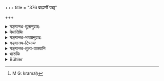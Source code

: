 +++
title = "376 ब्राह्मणीं यद्य्"

+++

<details><summary>गङ्गानथ-मूलानुवादः</summary>

If the Vaiśya and the Kṣatriya have intercourse with an unprotected Brāhmaṇa woman, the Vaiśya should be committed with five hundred and the Kṣatriya with one thousand.—(376)
</details>

<details><summary>मेधातिथिः</summary>

**अगुप्ता** व्याख्याता, भ्रष्टशीला अनाथा च । तद्गमने **वैश्यं पञ्चसतं कुर्यात्** । करोतिः प्रकरणाद् दण्डने वर्तते । दण्डयेद् इत्य् अर्थः । पञ्च शतान्य् अस्येति **पञ्चशतः**, बहुव्रीहिर् मत्वर्थीयः । तथा कर्तव्यं यथा पञ्च शतान्य् अस्य भवन्ति । 

- <u>किं</u> यद् अधिकं तत् तस्यापहर्तव्यम् इत्य् अर्थः । 

- <u>नेति</u> ब्रूमः[^२८५] । तथा सति यस्य पञ्च वै शतानि धनं वा न्यूनं तस्य दण्डो न कश्चिद् उक्तः स्यात् । 


[^२८५]:
     M G: kramaḥ

- <u>कस् तर्ह्य्</u> अर्थः **पञ्चशतं कुर्यात्** इति । 

- <u>दण्डाधिकाराद्</u> दण्डं पञ्चशतसंबन्धिनं कुर्यात् । 

एवं **सहस्रिणं क्षत्रियम्** इति । सहस्रम् अस्यास्ति दण्डः, न गृहे धनम् । "अङ्गसर्वस्वी" (म्ध् ८.३७४)इति व्याख्येयम्- तथा कर्तव्यं यथाङ्गं सर्वस्वं च तस्य दण्डो भवति । क्षत्रियस्याधिको दण्डो रक्षाधिकृतो रक्षति तत् पुनः स एवापराध्यति ॥ ८.३७६ ॥
</details>

<details><summary>गङ्गानथ-भाष्यानुवादः</summary>

‘*Unprotected*’—has been explained as one who has lost her chastity and has no one to look after her.

For having intercourse with such a woman, he shall ‘*commit*’ the Vaiśya ‘*with fine hundred*.’ The verb *to commit* is to be taken in the sense of *fining*, from the context; the meaning is that ‘he shall be fined live hundred.’

The term ‘*pañcaśutam*’ is to be expounded as ‘he who has live hundred,’—the Bahuvrīhi compound denoting *possession*.

The meaning is that the king should so commit him that *he gets five hundred*.

“Does this mean that if the man has more than five hundred, the excess shall he confiscated?”

Not so, we reply; for in that case if the man has only five hundred, then for him there would be no punishment prescribed.

“What I hen is the meaning?”

The expression ‘*he shall he committed with five hundred*’ means that he is to be punished with a fine consisting of five hundred. That such is the meaning is indicated by the context.

Similarly, ‘*the Kṣatriya is to be committed with one thousand*’;—*i.e*., his punishment shall consist of one thousand; and
*not* that his property at home shall he one thousand.

The expression ‘*aṅgasarvasvī*’ (in verse 371) is to be explained similarly to mean that (he king shall so act that the man’s punishment consist of his limb and bis whole property.

The penalty for the *Kṣatriya* is severer, because it is his duty to guard people; so that if he offends, his guilt is the greater.—(376)
</details>

<details><summary>गङ्गानथ-टिप्पन्यः</summary>

This vérse is quoted in *Vyavahāramayūkha* (p. 106);—in *Mitākṣarā* (2.286); where *Bālambhaṭṭī* adds that in ‘*pañcaśatam*’ we have
*Bahuvrīhi* compound; and notes that the penalty for a *Kṣatriya* is
double that for a *Vaiśya*, because it is the function of the former to protect and guard people from all kinds of harm; and that the fine of 500 prescribed for the Vaiśya is meant for that case where he does it under the impression that the woman is a Śūdra, or for that where the woman concerned is merely Brāhmaṇa by birth and is entirely devoid of all Brāhmaṇical virtues.

It is quoted in *Vīramitrodaya* (Vyavahāra, 156a).
</details>

<details><summary>गङ्गानथ-तुल्य-वाक्यानि</summary>

**(verses 8.374-378)**

See Comparative notes for [Verse 8.374].
</details>

<details><summary>भारुचिः</summary>

क्षत्रियस्य दण्डाधिक्यप्रयोजनम् उक्तम् "विदुषो ऽतिक्रमे दण्डभूयस्त्वम्" इति । अत्रापराधाभ्यासानुबन्धाद् वैतद् अस्य स्यात् ॥ ८.३७५ ॥
</details>

<details><summary>Bühler</summary>

376	If a Vaisya or a Kshatriya has connexion with an unguarded Brahmana, let him fine the Vaisya five hundred (panas) and the Kshatriya one thousand.
</details>
